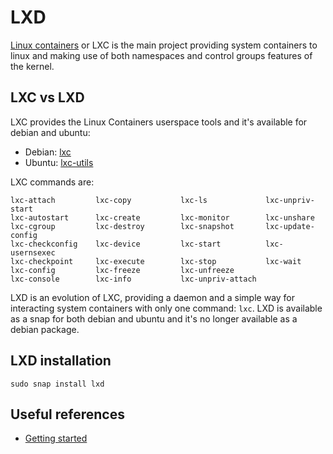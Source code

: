 # LXD

[Linux containers](https://linuxcontainers.org) or LXC is the main
project providing system containers to linux and making use of both
namespaces and control groups features of the kernel.

## LXC vs LXD

LXC provides the Linux Containers userspace tools and it's available
for debian and ubuntu:

* Debian: [lxc](https://packages.debian.org/unstable/lxc)
* Ubuntu: [lxc-utils](https://packages.ubuntu.com/search?keywords=lxc-utils)

LXC commands are:

```
lxc-attach         lxc-copy           lxc-ls             lxc-unpriv-start
lxc-autostart      lxc-create         lxc-monitor        lxc-unshare
lxc-cgroup         lxc-destroy        lxc-snapshot       lxc-update-config
lxc-checkconfig    lxc-device         lxc-start          lxc-usernsexec
lxc-checkpoint     lxc-execute        lxc-stop           lxc-wait
lxc-config         lxc-freeze         lxc-unfreeze
lxc-console        lxc-info           lxc-unpriv-attach
```

LXD is an evolution of LXC, providing a daemon and a simple way for
interacting system containers with only one command: `lxc`. LXD is
available as a snap for both debian and ubuntu and it's no longer
available as a debian package.

## LXD installation

```
sudo snap install lxd
```

## Useful references

* [Getting started](https://linuxcontainers.org/lxd/getting-started-cli/)
